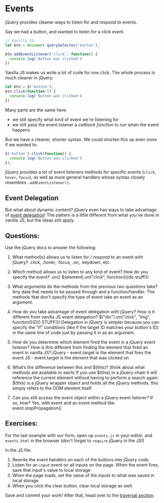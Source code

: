 # Events

jQuery provides cleaner ways to listen for and respond to events.

Say we had a button, and wanted to listen for a click event.

```JavaScript
// Vanilla JS:
let btn = document.querySelector('button');

btn.addEventListener('click', function() {
  console.log('Button was clicked')
})

```

Vanilla JS makes us write a lot of code for one click. The whole process is much cleaner in jQuery:

```JavaScript
let btn = $('button');
btn.click(function () {
  console.log('Button was clicked')
})

```

Many parts are the same here:
- we still specify what kind of event we're listening for
- we still pass the event listener a _callback function_ to run when the event happens

But we have a cleaner, shorter syntax. We could shorten this up even more if we wanted to:

```JavaScript
$('button').click(function() {
  console.log('Button was clicked')
});
```

jQuery provides a lot of event listeners methods for specific events (`click`, `hover`, `focus`), as well as more general handlers whose syntax closely resembles `.addEventListener()`.

## Event Delegation
But what about dynamic content? jQuery even has ways to take advantage of [event delegation](https://learn.jquery.com/events/event-delegation/)! The pattern is a little different from what you've done in vanilla JS, but the ideas still apply.


## Questions:
Use the jQuery docs to answer the following:

1. What method(s) allows us to listen for / respond to an event with jQuery?
.click, .hover, .focus, .on, .keydown, etc.

2. Which method allows us to listen to any kind of event? How do you specify the event?
.on()
$(element).on("click", function(){do stuff!})

3. What arguments do the methods from the previous two questions take?
Any data that needs to be passed through and a function/handler.
The methods that don't specify the type of event take an event as an argument.

4. How do you take advantage of event delegation with jQuery? How is it different from vanilla JS event delegation?
$("div").on("click", "img", function(){DO STUFF!})
Delegation in jQuery is simpler because you can specify the "if" conditions (like if the target ID matches your button's ID) in the same line of code just by passing it in as an argument.

5. How do you determine which element fired the event in a jQuery event listener? How is this different from finding the element that fired an event in vanilla JS?
jQuery - event.target is the element that fires the event
JS - event.target is the element that was clicked on

6. What’s the difference between this and $(this)? (think about what methods are available to each)
If you use $(this) in  a jQuery chain it will reference the current element without having to perform a search again. $(this) is a jQuery wrapper object and holds all the jQuery methods. this simply refers to the DOM element itself.

7. Can you still access the event object within a jQuery event listener? If so, how?
Yes, with event and an event method like event.stopPropagation()

## Exercises:

For the last example with our form, open up `events.js` in your editor, and `events.html` in the browser (don't forget to `require` jQuery in the JS!)

In the JS file:
1. Rewrite the event handlers on each of the buttons into jQuery code.
2. Listen for an `input` event on all inputs on the page. When the event fires, save that input's value to local storage
3. When the page loads, set the value of the inputs to what was saved in local storage
4. When you click the clear button, clear local storage as well.

Save and commit your work! After that, head over to the [traversal section](../part-4-traversal/).
